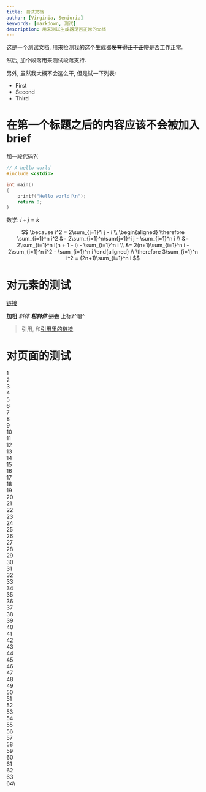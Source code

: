 ```yaml
---
title: 测试文档
author: [Virginia, Senioria]
keywords: [markdown, 测试]
description: 用来测试生成器是否正常的文档
---
```


这是一个测试文档, 用来检测我的这个生成器~~发育得正不正常~~是否工作正常.

然后, 加个段落用来测试段落支持.

另外, 虽然我大概不会这么干, 但是试一下列表:

- First
- Second
- Third

# 在第一个标题之后的内容应该不会被加入brief

加一段代码?(

```cpp
// A hello world
#include <cstdio>

int main()
{
    printf("Hello world!\n");
    return 0;
}
```

数学: $i + j = k$

$$
\because i^2 = 2\sum_{j=1}^i j - i \\
\begin{aligned}
\therefore \sum_{i=1}^n i^2 &= 2\sum_{i=1}^n\sum{j=1}^i j - \sum_{i=1}^n i \\
&= 2\sum_{i=1}^n i(n + 1 - i) - \sum_{i=1}^n i \\
&= 2(n+1)\sum_{i=1}^n i - 2\sum_{i=1}^n i^2 - \sum_{i=1}^n i
\end{aligned} \\
\therefore 3\sum_{i=1}^n i^2 = (2n+1)\sum_{i=1}^n i
$$

# 对元素的测试

[链接](https://example.com)

**加粗**
*斜体*
***粗斜体***
~~划去~~
上标?^嗯^

> 引用, 和[引用里的链接](https://example.com)

# 对页面的测试

1\
2\
3\
4\
5\
6\
7\
8\
9\
10\
11\
12\
13\
14\
15\
16\
17\
18\
19\
20\
21\
22\
23\
24\
25\
26\
27\
28\
29\
30\
31\
32\
33\
34\
35\
36\
37\
38\
39\
40\
41\
42\
43\
44\
45\
46\
47\
48\
49\
50\
51\
52\
53\
54\
55\
56\
57\
58\
59\
60\
61\
62\
63\
64\

